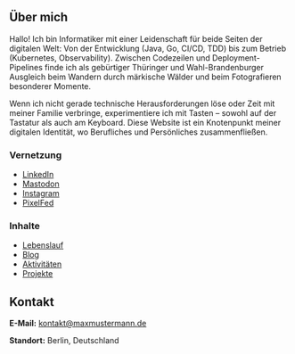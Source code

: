 ---
---

<section class="about-section">
    <h2 class="section-title">Über mich</h2>
    <p>Hallo! Ich bin Informatiker mit einer Leidenschaft für beide Seiten der digitalen Welt: Von der Entwicklung (Java, Go, CI/CD, TDD) bis zum Betrieb (Kubernetes, Observability). Zwischen Codezeilen und Deployment-Pipelines finde ich als gebürtiger Thüringer und Wahl-Brandenburger Ausgleich beim Wandern durch märkische Wälder und beim Fotografieren besonderer Momente.</p>
    <p>Wenn ich nicht gerade technische Herausforderungen löse oder Zeit mit meiner Familie verbringe, experimentiere ich mit Tasten – sowohl auf der Tastatur als auch am Keyboard. Diese Website ist ein Knotenpunkt meiner digitalen Identität, wo Berufliches und Persönliches zusammenfließen.</p>
</section>

<div class="links-container">
    <div class="links-box">
        <h3>Vernetzung</h3>
        <ul>
            <li><a href="https://linkedin.com/in/username" target="_blank">LinkedIn</a></li>
            <li><a href="https://mastodon.social/@username" target="_blank">Mastodon</a></li>
            <li><a href="https://instagram.com/username" target="_blank">Instagram</a></li>
            <li><a href="https://pixelfed.social/username" target="_blank">PixelFed</a></li>
        </ul>
    </div>
    <div class="links-box">
        <h3>Inhalte</h3>
        <ul>
            <li><a href="/cv.html">Lebenslauf</a></li>
            <li><a href="/blog.html">Blog</a></li>
            <li><a href="/aktivitaeten.html">Aktivitäten</a></li>
            <li><a href="/projekte.html">Projekte</a></li>
        </ul>
    </div>
</div>

<section class="contact-section">
    <h2 class="section-title">Kontakt</h2>
    <p><strong>E-Mail:</strong> <a href="mailto:kontakt@maxmustermann.de">kontakt@maxmustermann.de</a></p>
    <p><strong>Standort:</strong> Berlin, Deutschland</p>
</section>

